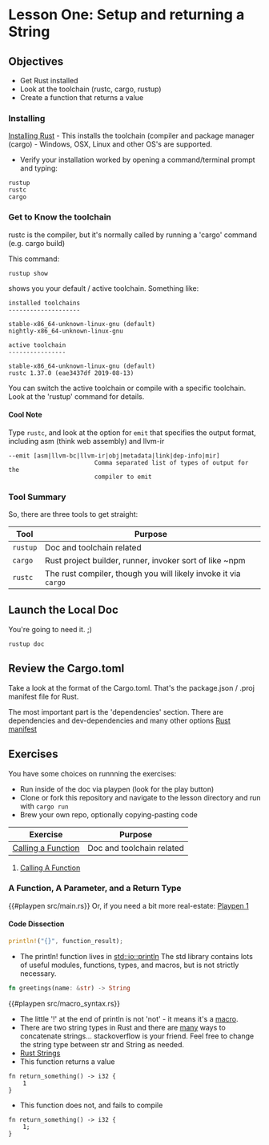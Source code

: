 # Lesson One: Setup and returning a String

## Objectives 

* Get Rust installed
* Look at the toolchain (rustc, cargo, rustup)
* Create a function that returns a value


### Installing

[Installing Rust](https://www.rust-lang.org/) - This installs the toolchain (compiler and package manager (cargo) - Windows, OSX, Linux and other OS's are supported.   

* Verify your installation worked by opening a command/terminal prompt and typing:

```
rustup
rustc
cargo
```

### Get to Know the toolchain 

rustc is the compiler, but it's normally called by running a 'cargo' command (e.g. cargo build)


This command:
```
rustup show
```
shows you your default / active toolchain.  Something like:

```
installed toolchains
--------------------

stable-x86_64-unknown-linux-gnu (default)
nightly-x86_64-unknown-linux-gnu

active toolchain
----------------

stable-x86_64-unknown-linux-gnu (default)
rustc 1.37.0 (eae3437df 2019-08-13)
```

You can switch the active toolchain or compile with a specific toolchain.  Look at the 'rustup' command for details. 

#### Cool Note  

Type ``rustc``, and look at the option for ```emit``` that specifies the output format, including asm (think web assembly) and llvm-ir 

```
--emit [asm|llvm-bc|llvm-ir|obj|metadata|link|dep-info|mir]
                        Comma separated list of types of output for the
                        compiler to emit
```

### Tool Summary
So, there are three tools to get straight:

| Tool            | Purpose| 
| -------------   | --------------------------------------------------- | 
| ```rustup```     | Doc and toolchain related                           | 
| ```cargo```     | Rust project builder, runner, invoker sort of like ~npm    | 
| ```rustc```   | The rust compiler, though you will likely invoke it via ```cargo```|      

## Launch the Local Doc 

You're going to need it.  ;)  

```rustup doc```

## Review the Cargo.toml

Take a look at the format of the Cargo.toml.  That's the package.json / .proj  manifest file for Rust.  

The most important part is the 'dependencies' section.  There are dependencies and dev-dependencies and many other options  [Rust manifest](https://rurust.github.io/cargo-docs-ru/manifest.html) 


## Exercises 

You have some choices on runnning the exercises:
- Run inside of the doc via playpen (look for the play button)
- Clone or fork this repository and navigate to the lesson directory and run with `cargo run` 
- Brew your own repo, optionally copying-pasting code

| Exercise| Purpose| 
| -------------   | --------------------------------------------------- | 
| [Calling a Function](./ex_function_parameter_return.md)     | Doc and toolchain related                           | 
1) [Calling A Function](ex_function_parameter_return)

### A Function, A Parameter, and a Return Type 

{{#playpen src/main.rs}}
Or, if you need a bit more real-estate: [Playpen 1](https://play.rust-lang.org/?gist=417001759b501f8058ebb10c7404101d)

#### Code Dissection  

```rust
println!("{}", function_result);
```
* The println! function lives in [std::io::println](https://doc.rust-lang.org/std/macro.println.html) The std library contains lots of useful modules, functions, types, and macros, but is not strictly necessary. 


```rust
fn greetings(name: &str) -> String 
```

{{#playpen src/macro_syntax.rs}}

* The little '!' at the end of println is not 'not' - it means it's a [macro](https://www.siammakro.co.th/index.php).    
* There are two string types in Rust and there are [many](https://github.com/hoodie/concatenation_benchmarks-rs/blob/master/benches/lib.rs) ways to concatenate strings... stackoverflow is your friend.  Feel free to change the string type between str and String as needed.
* [Rust Strings](https://doc.rust-lang.org/rust-by-example/std/str.html)
* This function returns a value
```
fn return_something() -> i32 {
    1
} 
```
* This function does not, and fails to compile
```
fn return_something() -> i32 {
    1;
} 
```







